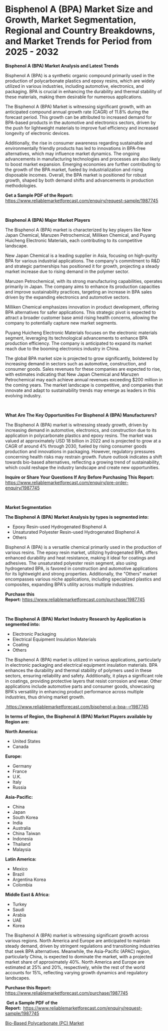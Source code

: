 <p><h1>Bisphenol A (BPA) Market Size and Growth, Market Segmentation, Regional and Country Breakdowns, and Market Trends for Period from 2025 -  2032</h1></p><p><strong>Bisphenol A (BPA) Market Analysis and Latest Trends</strong></p>
<p><p>Bisphenol A (BPA) is a synthetic organic compound primarily used in the production of polycarbonate plastics and epoxy resins, which are widely utilized in various industries, including automotive, electronics, and packaging. BPA is crucial in enhancing the durability and thermal stability of these materials, making them desirable for numerous applications. </p><p>The Bisphenol A (BPA) Market is witnessing significant growth, with an anticipated compound annual growth rate (CAGR) of 11.8% during the forecast period. This growth can be attributed to increased demand for BPA-based products in the automotive and electronics sectors, driven by the push for lightweight materials to improve fuel efficiency and increased longevity of electronic devices. </p><p>Additionally, the rise in consumer awareness regarding sustainable and environmentally friendly products has led to innovations in BPA-free alternatives, which may influence market dynamics. The ongoing advancements in manufacturing technologies and processes are also likely to boost market expansion. Emerging economies are further contributing to the growth of the BPA market, fueled by industrialization and rising disposable incomes. Overall, the BPA market is positioned for robust growth, shaped by both demand shifts and advancements in production methodologies.</p></p>
<p><strong>Get a Sample PDF of the Report:&nbsp;</strong> <a href="https://www.reliablemarketforecast.com/enquiry/request-sample/1987745?utm_campaign=1080&utm_medium=2&utm_source=Github&utm_content=ia&utm_term=05022025&utm_id=bisphenol-a-bpa">https://www.reliablemarketforecast.com/enquiry/request-sample/1987745</a></p>
<p>&nbsp;</p>
<p><strong>Bisphenol A (BPA) Major Market Players</strong></p>
<p><p>The Bisphenol A (BPA) market is characterized by key players like New Japan Chemical, Maruzen Petrochemical, Milliken Chemical, and Puyang Huicheng Electronic Materials, each contributing to its competitive landscape. </p><p>New Japan Chemical is a leading supplier in Asia, focusing on high-purity BPA for various industrial applications. The company's commitment to R&D and strategic partnerships has positioned it for growth, projecting a steady market increase due to rising demand in the polymer sector.</p><p>Maruzen Petrochemical, with its strong manufacturing capabilities, operates primarily in Japan. The company aims to enhance its production capacities and improve sustainability practices, targeting an increase in BPA sales driven by the expanding electronics and automotive sectors.</p><p>Milliken Chemical emphasizes innovation in product development, offering BPA alternatives for safer applications. This strategic pivot is expected to attract a broader customer base amid rising health concerns, allowing the company to potentially capture new market segments.</p><p>Puyang Huicheng Electronic Materials focuses on the electronic materials segment, leveraging its technological advancements to enhance BPA production efficiency. The company is anticipated to expand its market reach due to the booming electronics industry in China.</p><p>The global BPA market size is projected to grow significantly, bolstered by increasing demand in sectors such as automotive, construction, and consumer goods. Sales revenues for these companies are expected to rise, with estimates indicating that New Japan Chemical and Maruzen Petrochemical may each achieve annual revenues exceeding $200 million in the coming years. The market landscape is competitive, and companies that innovate and adapt to sustainability trends may emerge as leaders in this evolving industry.</p></p>
<p>&nbsp;</p>
<p><strong>What Are The Key Opportunities For Bisphenol A (BPA) Manufacturers?</strong></p>
<p><p>The Bisphenol A (BPA) market is witnessing steady growth, driven by increasing demand in automotive, electronics, and construction due to its application in polycarbonate plastics and epoxy resins. The market was valued at approximately USD 18 billion in 2022 and is projected to grow at a CAGR of around 4% through 2030, fueled by rising consumer goods production and innovations in packaging. However, regulatory pressures concerning health risks may restrain growth. Future outlook indicates a shift towards bio-based alternatives, reflecting a growing trend of sustainability, which could reshape the industry landscape and create new opportunities.</p></p>
<p><strong>Inquire or Share Your Questions If Any Before Purchasing This Report:</strong> <a href="https://www.reliablemarketforecast.com/enquiry/pre-order-enquiry/1987745?utm_campaign=1080&utm_medium=2&utm_source=Github&utm_content=ia&utm_term=05022025&utm_id=bisphenol-a-bpa">https://www.reliablemarketforecast.com/enquiry/pre-order-enquiry/1987745</a></p>
<p>&nbsp;</p>
<p><strong>Market Segmentation</strong></p>
<p><strong>The Bisphenol A (BPA) Market Analysis by types is segmented into:</strong></p>
<p><ul><li>Epoxy Resin-used Hydrogenated Bisphenol A</li><li>Unsaturated Polyester Resin-used Hydrogenated Bisphenol A</li><li>Others</li></ul></p>
<p><p>Bisphenol A (BPA) is a versatile chemical primarily used in the production of various resins. The epoxy resin market, utilizing hydrogenated BPA, offers enhanced durability and heat resistance, making it ideal for coatings and adhesives. The unsaturated polyester resin segment, also using hydrogenated BPA, is favored in construction and automotive applications for its lightweight and strong properties. Additionally, the "Others" market encompasses various niche applications, including specialized plastics and composites, expanding BPA's utility across multiple industries.</p></p>
<p><strong>Purchase this Report:&nbsp;</strong><a href="https://www.reliablemarketforecast.com/purchase/1987745?utm_campaign=1080&utm_medium=2&utm_source=Github&utm_content=ia&utm_term=05022025&utm_id=bisphenol-a-bpa">https://www.reliablemarketforecast.com/purchase/1987745</a></p>
<p>&nbsp;</p>
<p><strong>The Bisphenol A (BPA) Market Industry Research by Application is segmented into:</strong></p>
<p><ul><li>Electronic Packaging</li><li>Electrical Equipment Insulation Materials</li><li>Coating</li><li>Others</li></ul></p>
<p><p>The Bisphenol A (BPA) market is utilized in various applications, particularly in electronic packaging and electrical equipment insulation materials. BPA enhances the durability and thermal stability of polymers used in these sectors, ensuring reliability and safety. Additionally, it plays a significant role in coatings, providing protective layers that resist corrosion and wear. Other applications include automotive parts and consumer goods, showcasing BPA's versatility in enhancing product performance across multiple industries, thus driving market growth.</p></p>
<p><a href="https://www.reliablemarketforecast.com/bisphenol-a-bpa--r1987745?utm_campaign=1080&utm_medium=2&utm_source=Github&utm_content=ia&utm_term=05022025&utm_id=bisphenol-a-bpa">&nbsp;https://www.reliablemarketforecast.com/bisphenol-a-bpa--r1987745</a></p>
<p><strong>In terms of Region, the Bisphenol A (BPA) Market Players available by Region are:</strong></p>
<p>
    <p> <strong> North America: </strong>
        <ul>
            <li>United States</li>
            <li>Canada</li>
        </ul>
        </p> 
    <p> <strong> Europe: </strong>
        <ul>
            <li>Germany</li>
            <li>France</li>
            <li>U.K.</li>
            <li>Italy</li>
            <li>Russia</li>
        </ul>
        </p> 
    <p> <strong> Asia-Pacific: </strong>
        <ul>
            <li>China</li>
            <li>Japan</li>
            <li>South Korea</li>
            <li>India</li>
            <li>Australia</li>
            <li>China Taiwan</li>
            <li>Indonesia</li>
            <li>Thailand</li>
            <li>Malaysia</li>
        </ul>
        </p> 
    <p> <strong> Latin America: </strong>
        <ul>
            <li>Mexico</li>
            <li>Brazil</li>
            <li>Argentina Korea</li>
            <li>Colombia</li>
        </ul>
        </p> 
    <p> <strong> Middle East & Africa: </strong>
        <ul>
            <li>Turkey</li>
            <li>Saudi</li>
            <li>Arabia</li>
            <li>UAE</li>
            <li>Korea</li>
        </ul>
    </p>
    </p>
<p><p>The Bisphenol A (BPA) market is witnessing significant growth across various regions. North America and Europe are anticipated to maintain steady demand, driven by stringent regulations and transitioning industries that seek BPA alternatives. Meanwhile, the Asia-Pacific (APAC) region, particularly China, is expected to dominate the market, with a projected market share of approximately 40%. North America and Europe are estimated at 25% and 20%, respectively, while the rest of the world accounts for 15%, reflecting varying growth dynamics and regulatory landscapes.</p></p>
<p><strong>Purchase this Report: </strong><a href="https://www.reliablemarketforecast.com/purchase/1987745?utm_campaign=1080&utm_medium=2&utm_source=Github&utm_content=ia&utm_term=05022025&utm_id=bisphenol-a-bpa">https://www.reliablemarketforecast.com/purchase/1987745</a></p>
<p>&nbsp;<strong>Get a Sample PDF of the Report:&nbsp;&nbsp;</strong><a href="https://www.reliablemarketforecast.com/enquiry/request-sample/1987745?utm_campaign=1080&utm_medium=2&utm_source=Github&utm_content=ia&utm_term=05022025&utm_id=bisphenol-a-bpa">https://www.reliablemarketforecast.com/enquiry/request-sample/1987745</a></p>
<p><strong></strong></p>
<p><p><a href="https://github.com/gdfhhhj/Market-Research-Report-List-7/blob/main/bio-based-polycarbonate-pc-market.md?utm_campaign=1080&utm_medium=2&utm_source=Github&utm_content=ia&utm_term=05022025&utm_id=bisphenol-a-bpa">Bio-Based Polycarbonate (PC) Market</a></p></p>